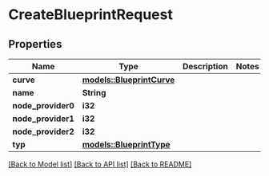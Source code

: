 # CreateBlueprintRequest

## Properties

Name | Type | Description | Notes
------------ | ------------- | ------------- | -------------
**curve** | [**models::BlueprintCurve**](BlueprintCurve.md) |  | 
**name** | **String** |  | 
**node_provider0** | **i32** |  | 
**node_provider1** | **i32** |  | 
**node_provider2** | **i32** |  | 
**typ** | [**models::BlueprintType**](BlueprintType.md) |  | 

[[Back to Model list]](../README.md#documentation-for-models) [[Back to API list]](../README.md#documentation-for-api-endpoints) [[Back to README]](../README.md)


